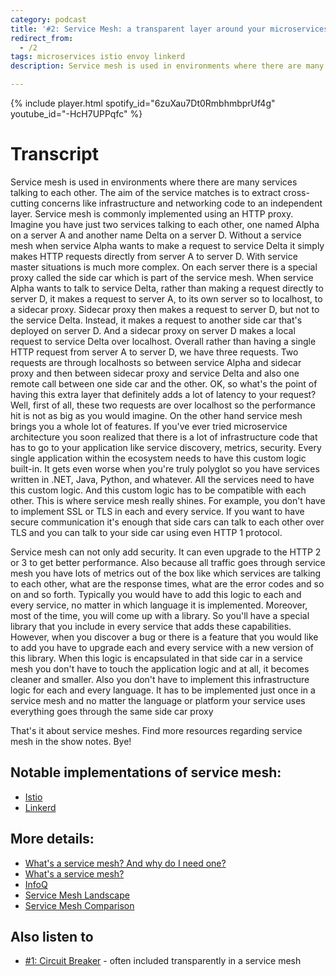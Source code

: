 ```yaml
---
category: podcast
title: '#2: Service Mesh: a transparent layer around your microservices to provide observability and resiliency'
redirect_from:
  - /2
tags: microservices istio envoy linkerd
description: Service mesh is used in environments where there are many services talking to each other. The aim of the service matches is to extract cross-cutting concerns like infrastructure and networking code to an independent layer. Service mesh is commonly implemented using an HTTP proxy.

---
```


{% include player.html spotify_id="6zuXau7Dt0RmbhmbprUf4g" youtube_id="-HcH7UPPqfc" %}

# Transcript

Service mesh is used in environments where there are many services talking to each other.
The aim of the service matches is to extract cross-cutting concerns like infrastructure and networking code to an independent layer.
Service mesh is commonly implemented using an HTTP proxy.
Imagine you have just two services talking to each other, one named Alpha on a server A and another name Delta on a server D.
Without a service mesh when service Alpha wants to make a request to service Delta it simply makes HTTP requests directly from server A to server D.
With service master situations is much more complex.
On each server there is a special proxy called the side car which is part of the service mesh.
When service Alpha wants to talk to service Delta, rather than making a request directly to server D, it makes a request to server A, to its own server so to localhost, to a sidecar proxy.
Sidecar proxy then makes a request to server D, but not to the service Delta.
Instead, it makes a request to another side car that's deployed on server D.
And a sidecar proxy on server D makes a local request to service Delta over localhost.
Overall rather than having a single HTTP request from server A to server D, we have three requests.
Two requests are through localhosts so between service Alpha and sidecar proxy and then between sidecar proxy and service Delta and also one remote call between one side car and the other.
OK, so what's the point of having this extra layer that definitely adds a lot of latency to your request?
Well, first of all, these two requests are over localhost so the performance hit is not as big as you would imagine.
On the other hand service mesh brings you a whole lot of features.
If you've ever tried microservice architecture you soon realized that there is a lot of infrastructure code that has to go to your application like service discovery, metrics, security.
Every single application within the ecosystem needs to have this custom logic built-in.
It gets even worse when you're truly polyglot so you have services written in .NET, Java, Python, and whatever.
All the services need to have this custom logic.
And this custom logic has to be compatible with each other.
This is where service mesh really shines.
For example, you don't have to implement SSL or TLS in each and every service.
If you want to have secure communication it's enough that side cars can talk to each other over TLS and you can talk to your side car using even HTTP 1 protocol.

Service mesh can not only add security.
It can even upgrade to the HTTP 2 or 3 to get better performance.
Also because all traffic goes through service mesh you have lots of metrics out of the box like which services are talking to each other, what are the response times, what are the error codes and so on and so forth.
Typically you would have to add this logic to each and every service, no matter in which language it is implemented.
Moreover, most of the time, you will come up with a library.
So you'll have a special library that you include in every service that adds these capabilities.
However, when you discover a bug or there is a feature that you would like to add you have to upgrade each and every service with a new version of this library.
When this logic is encapsulated in that side car in a service mesh you don't have to touch the application logic and at all, it becomes cleaner and smaller.
Also you don't have to implement this infrastructure logic for each and every language.
It has to be implemented just once in a service mesh and no matter the language or platform your service uses everything goes through the same side car proxy

That's it about service meshes.
Find more resources regarding service mesh in the show notes.
Bye!

## Notable implementations of service mesh:

* [Istio](https://istio.io)
* [Linkerd](https://linkerd.io)

## More details:

* [What's a service mesh? And why do I need one?](https://buoyant.io/2017/04/25/whats-a-service-mesh-and-why-do-i-need-one/)
* [What's a service mesh?](https://www.redhat.com/en/topics/microservices/what-is-a-service-mesh)
* [InfoQ](https://www.infoq.com/servicemesh/)
* [Service Mesh Landscape](https://layer5.io/landscape)
* [Service Mesh Comparison](https://servicemesh.es/)

## Also listen to

* [#1: Circuit Breaker](1) - often included transparently in a service mesh

